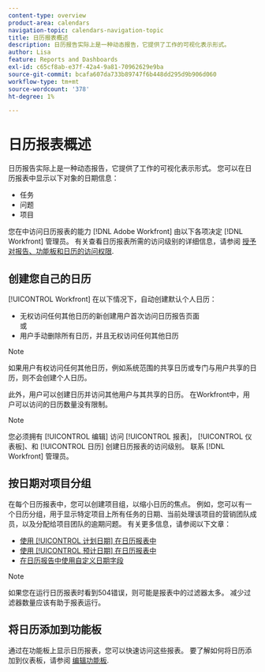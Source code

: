 ```yaml
---
content-type: overview
product-area: calendars
navigation-topic: calendars-navigation-topic
title: 日历报表概述
description: 日历报告实际上是一种动态报告，它提供了工作的可视化表示形式。
author: Lisa
feature: Reports and Dashboards
exl-id: c65cf8ab-e37f-42a4-9a81-70962629e9ba
source-git-commit: bcafa607da733b89747f6b448dd295d9b906d060
workflow-type: tm+mt
source-wordcount: '378'
ht-degree: 1%

---
```


# 日历报表概述

日历报告实际上是一种动态报告，它提供了工作的可视化表示形式。 您可以在日历报表中显示以下对象的日期信息：

* 任务
* 问题
* 项目

您在中访问日历报表的能力 [!DNL Adobe Workfront] 由以下各项决定 [!DNL Workfront] 管理员。 有关查看日历报表所需的访问级别的详细信息，请参阅 [授予对报告、功能板和日历的访问权限](../../../administration-and-setup/add-users/configure-and-grant-access/grant-access-reports-dashboards-calendars.md).

## 创建您自己的日历

[!UICONTROL Workfront] 在以下情况下，自动创建默认个人日历：

* 无权访问任何其他日历的新创建用户首次访问日历报告页面\
   或
* 用户手动删除所有日历，并且无权访问任何其他日历

>[!NOTE]
>
>如果用户有权访问任何其他日历，例如系统范围的共享日历或专门与用户共享的日历，则不会创建个人日历。

此外，用户可以创建日历并访问其他用户与其共享的日历。 在Workfront中，用户可以访问的日历数量没有限制。

>[!NOTE]
>
>您必须拥有 [!UICONTROL 编辑] 访问 [!UICONTROL 报表]， [!UICONTROL 仪表板]、和 [!UICONTROL 日历] 创建日历报表的访问级别。 联系 [!DNL Workfront] 管理员。

## 按日期对项目分组

在每个日历报表中，您可以创建项目组，以缩小日历的焦点。 例如，您可以有一个日历分组，用于显示特定项目上所有任务的日期、当前处理该项目的营销团队成员，以及分配给项目团队的逾期问题。 有关更多信息，请参阅以下文章：

* [使用 [!UICONTROL 计划日期] 在日历报表中](../../../reports-and-dashboards/reports/calendars/use-planned-dates.md)
* [使用 [!UICONTROL 预计日期] 在日历报表中](../../../reports-and-dashboards/reports/calendars/use-projected-dates.md)
* [在日历报告中使用自定义日期字段](../../../reports-and-dashboards/reports/calendars/use-custom-dates.md)

>[!NOTE]
>
>如果您在运行日历报表时看到504错误，则可能是报表中的过滤器太多。 减少过滤器数量应该有助于报表运行。

## 将日历添加到功能板

通过在功能板上显示日历报表，您可以快速访问这些报表。 要了解如何将日历添加到仪表板，请参阅 [编辑功能板](../../../reports-and-dashboards/dashboards/creating-and-managing-dashboards/edit-dashboard.md).
